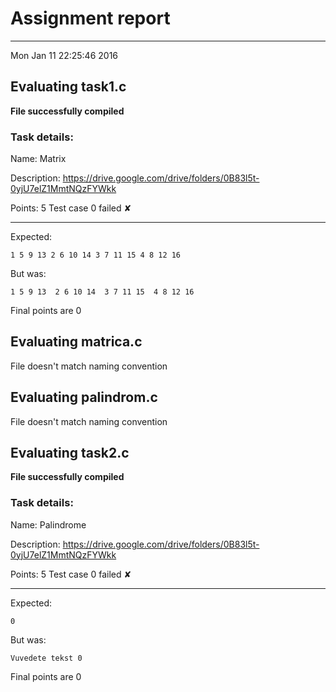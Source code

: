 # Assignment report
---
Mon Jan 11 22:25:46 2016

## Evaluating task1.c

**File successfully compiled**

### Task details:

Name: Matrix

Description: https://drive.google.com/drive/folders/0B83l5t-0yjU7elZ1MmtNQzFYWkk

Points: 5
Test case 0 failed ✘ 

---
Expected:
```
1 5 9 13 2 6 10 14 3 7 11 15 4 8 12 16
```
But was:
```
1 5 9 13  2 6 10 14  3 7 11 15  4 8 12 16
```

 Final points are 0
## Evaluating matrica.c

File doesn't match naming convention

## Evaluating palindrom.c

File doesn't match naming convention

## Evaluating task2.c

**File successfully compiled**

### Task details:

Name: Palindrome

Description: https://drive.google.com/drive/folders/0B83l5t-0yjU7elZ1MmtNQzFYWkk

Points: 5
Test case 0 failed ✘ 

---
Expected:
```
0
```
But was:
```
Vuvedete tekst 0
```

 Final points are 0
